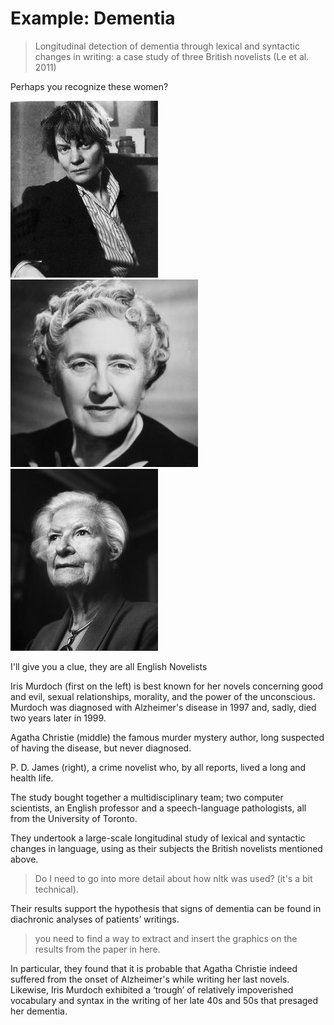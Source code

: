 # Example: Dementia


> Longitudinal detection of dementia through lexical and syntactic changes in writing: a case study of three British novelists (Le et al. 2011)


Perhaps you recognize these women?

![](images/murdoch.jpg)![](images/christie.jpg)![](images/james.jpg)

I'll give you a clue, they are all English Novelists

Iris Murdoch (first on the left) is best known for her novels concerning good and evil, sexual relationships, morality, and the power of the unconscious. Murdoch was diagnosed with Alzheimer's disease in 1997 and, sadly, died two years later in 1999.

Agatha Christie (middle) the famous murder mystery author, long suspected of having the disease, but never diagnosed.

P. D. James (right), a crime novelist who, by all reports, lived a long and health life.

The study bought together a multidisciplinary team; two computer scientists, an English professor and a speech-language pathologists, all from the University of Toronto.

They undertook a large-scale longitudinal study of lexical and syntactic changes in language, using as their subjects the British novelists mentioned above. 

> Do I need to go into more detail about how nltk was used? (it's a bit technical).

Their results support the hypothesis that signs of dementia can be found in diachronic analyses of patients’ writings.


> you need to find a way to extract and insert the graphics on the results from the paper in here.


In particular, they found that it is probable that Agatha Christie indeed suffered from the onset of Alzheimer's while writing her last novels. Likewise, Iris Murdoch exhibited a ‘trough’ of relatively impoverished vocabulary and syntax in the writing of her late 40s and 50s that presaged her dementia.



 


